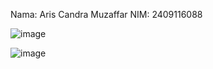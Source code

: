 Nama: Aris Candra Muzaffar
NIM: 2409116088

![image](https://github.com/user-attachments/assets/e79fbd49-018a-4424-b564-efa32e2f6b40)

![image](https://github.com/user-attachments/assets/613cef9c-03ea-4f69-b87a-2ac51729cc39)
